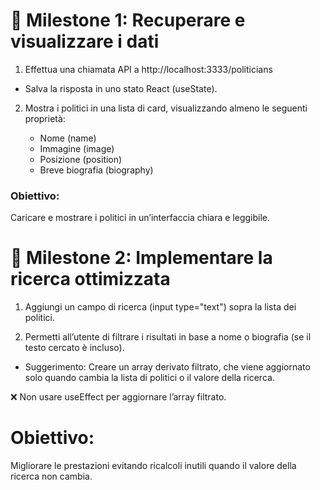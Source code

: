 # 📌 Milestone 1: Recuperare e visualizzare i dati

1. Effettua una chiamata API a http://localhost:3333/politicians

- Salva la risposta in uno stato React (useState).

2. Mostra i politici in una lista di card, visualizzando almeno le seguenti proprietà:

   - Nome (name)
   - Immagine (image)
   - Posizione (position)
   - Breve biografia (biography)

### Obiettivo:

Caricare e mostrare i politici in un’interfaccia chiara e leggibile.

# 📌 Milestone 2: Implementare la ricerca ottimizzata

1. Aggiungi un campo di ricerca (input type="text") sopra la lista dei politici.

2. Permetti all’utente di filtrare i risultati in base a nome o biografia (se il testo cercato è incluso).

- Suggerimento: Creare un array derivato filtrato, che viene aggiornato solo quando cambia la lista di politici o il valore della ricerca.

❌ Non usare useEffect per aggiornare l’array filtrato.

# Obiettivo:

Migliorare le prestazioni evitando ricalcoli inutili quando il valore della ricerca non cambia.
